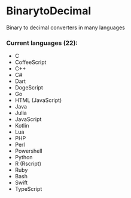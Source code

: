 # BinarytoDecimal
Binary to decimal converters in many languages

### Current languages (22):
 - C
 - CoffeeScript
 - C++
 - C#
 - Dart
 - DogeScript
 - Go
 - HTML (JavaScript)
 - Java
 - Julia
 - JavaScript
 - Kotlin
 - Lua
 - PHP
 - Perl
 - Powershell
 - Python
 - R (Rscript)
 - Ruby
 - Bash
 - Swift
 - TypeScript
